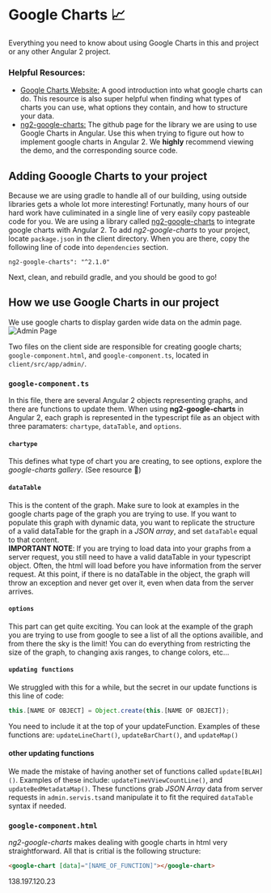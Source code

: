 # Google Charts :chart_with_upwards_trend:
Everything you need to know about using Google Charts in this and project or any other Angular 2 project.
### Helpful Resources:
* [Google Charts Website:](https://developers.google.com/chart/) A good introduction into what google charts can do.
This resource is also super helpful when finding what types of charts you can use, what options they contain, and how to structure your data.
* [ng2-google-charts:](https://github.com/gmazzamuto/ng2-google-charts) The github page for the library we are using to use Google Charts in Angular.
Use this when trying to figure out how to implement google charts in Angular 2.
We **highly** recommend viewing the demo, and the corresponding source code.

## Adding Gooogle Charts to your project
Because we are using gradle to handle all of our building, using outside libraries gets a whole lot more interesting!
Fortunatly, many hours of our hard work have culiminated in a single line of very easily copy pasteable code for you.
We are using a library called [ng2-google-charts](https://github.com/gmazzamuto/ng2-google-charts) to integrate google charts with Angular 2.
To add *ng2-google-charts* to your project, locate `package.json` in the client directory.
When you are there, copy the following line of code into `dependencies` section.

```ng2-google-charts": "^2.1.0" ```

Next, clean, and rebuild gradle, and you should be good to go!

## How we use Google Charts in our project  
We use google charts to display garden wide data on the admin page.  
![Admin Page](Graphics/AdminPage.png)

Two files on the client side are responsible for creating google charts; `google-component.html`, and `google-component.ts`, located in `client/src/app/admin/`.  

### `google-component.ts`  
In this file, there are several Angular 2 objects representing graphs, and there are functions to update them. When using **ng2-google-charts** in Angular 2, each graph is represented in the typescript file as an object with three paramaters: `chartype`, `dataTable`, and `options`.
#### `chartype`  
This defines what type of chart you are creating, to see options, explore the *google-charts gallery*. (See resource :arrow_up_small:)  
#### `dataTable`  
This is the content of the graph. Make sure to look at examples in the google charts page of the graph you are trying to use. If you want to populate this graph with dynamic data, you want to replicate the structure of a valid dataTable for the graph in a *JSON array*, and set `dataTable` equal to that content.  
**IMPORTANT NOTE**: If you are trying to load data into your graphs from a server request, you still need to have a valid dataTable in your typescript object. Often, the html will load before you have information from the server request. At this point, if there is no dataTable in the object, the graph will throw an exception and never get over it, even when data from the server arrives.  
#### `options`  
This part can get quite exciting. You can look at the example of the graph you are trying to use from google to see a list of all the options availible, and from there the sky is the limit! You can do everything from restricting the size of the graph, to changing axis ranges, to change colors, etc...  
#### `updating functions`  
We struggled with this for a while, but the secret in our update functions is this line of code:
```typescript
this.[NAME OF OBJECT] = Object.create(this.[NAME OF OBJECT]);
```
You need to include it at the top of your updateFunction. Examples of these functions are:
`updateLineChart()`, `updateBarChart()`, and `updateMap()`  
#### other updating functions  
We made the mistake of having another set of functions called `update[BLAH]()`.
Examples of these include: `updateTimeVViewCountLine()`, and `updateBedMetadataMap()`.
These functions grab *JSON Array* data from server requests in `admin.servis.ts`and manipulate it to fit the required `dataTable` syntax if needed.  
### `google-component.html`  
*ng2-google-charts* makes dealing with google charts in html very straightforward. All that is critial is the following structure:  
```html
<google-chart [data]="[NAME_OF_FUNCTION]"></google-chart>  
```  



138.197.120.23
